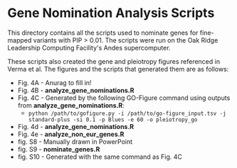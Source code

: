 # Gene Nomination Analysis Scripts

This directory contains all the scripts used to nominate genes for fine-mapped variants with PIP > 0.01. The scripts were run on the Oak Ridge Leadership Computing Facility's Andes supercomputer.  

These scripts also created the gene and pleiotropy figures referenced in Verma et al. The figures and the scripts that generated them are as follows:

- Fig. 4A - Anurag to fill in!  
- Fig. 4B - **analyze_gene_nominations.R**  
- Fig. 4C - Generated by the following GO-Figure command using outputs from **analyze_gene_nominations.R**:   
  - `python /path/to/gofigure.py -i /path/to/go-figure_input.tsv -j standard-plus -si 0.1 -p Blues -e 60 -o pleiotropy_go`  
- Fig. 4d - **analyze_gene_nominations.R**   
- Fig. 4e - **analyze_non_eur_genes.R**  
- fig. S8 - Manually drawn in PowerPoint
- fig. S9 - **nominate_genes.R**  
- fig. S10 - Generated with the same command as Fig. 4C
